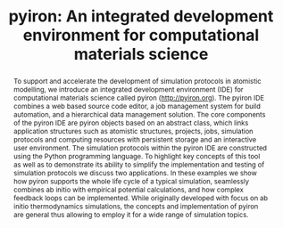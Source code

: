 ---
title: "pyiron: An integrated development environment for computational materials science"
journal: Computational Materials Science 163, 24-26
authors:
  - Jan Janßen
  - Sudarsan Surendralal
  - Yury Lysogorskiy
  - Mira Todorova
  - Tilmann Hickel
  - Ralf Drautz
  - Jörg Neugebauer
abstract: To support and accelerate the development of simulation protocols in atomistic modelling, we introduce an integrated development environment (IDE) for computational materials science called pyiron (http://pyiron.org). The pyiron IDE combines a web based source code editor, a job management system for build automation, and a hierarchical data management solution. The core components of the pyiron IDE are pyiron objects based on an abstract class, which links application structures such as atomistic structures, projects, jobs, simulation protocols and computing resources with persistent storage and an interactive user environment. The simulation protocols within the pyiron IDE are constructed using the Python programming language. To highlight key concepts of this tool as well as to demonstrate its ability to simplify the implementation and testing of simulation protocols we discuss two applications. In these examples we show how pyiron supports the whole life cycle of a typical simulation, seamlessly combines ab initio with empirical potential calculations, and how complex feedback loops can be implemented. While originally developed with focus on ab initio thermodynamics simulations, the concepts and implementation of pyiron are general thus allowing to employ it for a wide range of simulation topics.
full-text: https://www.sciencedirect.com/science/article/pii/S0927025618304786
mybinder: https://mybinder.org/v2/gh/pyiron/pyiron/master
---